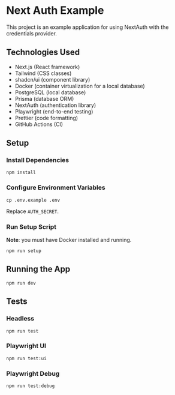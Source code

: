 # Next Auth Example

This project is an example application for using NextAuth with the credentials provider.

## Technologies Used

- Next.js (React framework)
- Tailwind (CSS classes)
- shadcn/ui (component library)
- Docker (container virtualization for a local database)
- PostgreSQL (local database)
- Prisma (database ORM)
- NextAuth (authentication library)
- Playwright (end-to-end testing)
- Prettier (code formatting)
- GitHub Actions (CI)

## Setup

### Install Dependencies

```
npm install
```

### Configure Environment Variables

```
cp .env.example .env
```

Replace `AUTH_SECRET`.

### Run Setup Script

**Note**: you must have Docker installed and running.

```
npm run setup
```

## Running the App

```
npm run dev
```

## Tests

### Headless

```
npm run test
```

### Playwright UI

```
npm run test:ui
```

### Playwright Debug

```
npm run test:debug
```
